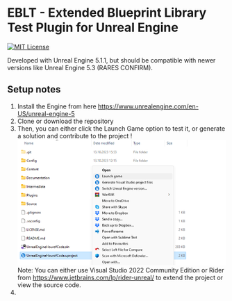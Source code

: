 # EBLT - Extended Blueprint Library Test Plugin for Unreal Engine 

[![MIT License](https://img.shields.io/github/license/bUsernameIsUnavailable/BLT?style=for-the-badge)](https://github.com/bUsernameIsUnavailable/BLT/blob/master/LICENSE.md)

Developed with Unreal Engine 5.1.1, but should be compatible with newer versions like Unreal Engine 5.3 (RARES CONFIRM). 

## Setup notes

1. Install the Engine from here https://www.unrealengine.com/en-US/unreal-engine-5 
2. Clone or download the repository
3. Then, you can either click the Launch Game option to test it, or generate a solution and contribute to the project !
  ![alt text](https://github.com/AGAPIA/EBLT/blob/master/Documentation/setup_1.png?raw=true)
  Note: You can either use Visual Studio 2022 Community Edition or Rider from https://www.jetbrains.com/lp/rider-unreal/  to extend the project or view the source code.
4. 

